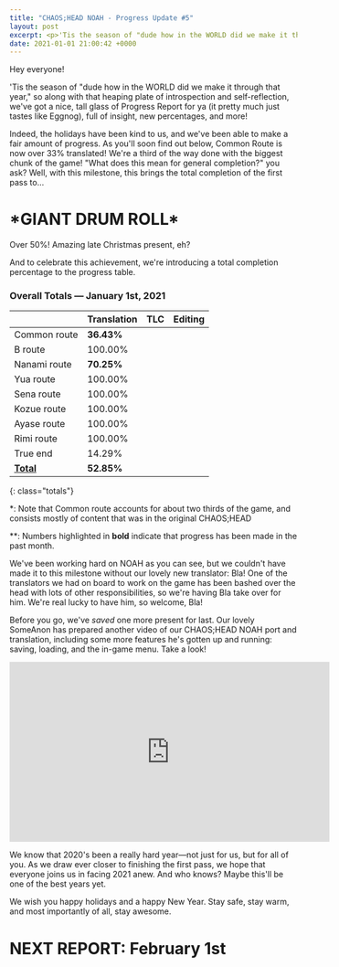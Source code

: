 ```yaml
---
title: "CHAOS;HEAD NOAH - Progress Update #5"
layout: post
excerpt: <p>'Tis the season of "dude how in the WORLD did we make it through that year," so along with that heaping plate of introspection and self-reflection, we've got a nice, tall glass of Progress Report for ya (it pretty much just tastes like Egg Nog), full of insight, new percentages, and more!</p>
date: 2021-01-01 21:00:42 +0000
---
```


Hey everyone! 

'Tis the season of "dude how in the WORLD did we make it through that year," so along with that heaping plate of introspection and self-reflection, we've got a nice, tall glass of Progress Report for ya (it pretty much just tastes like Eggnog), full of insight, new percentages, and more!

Indeed, the holidays have been kind to us, and we've been able to make a fair amount of progress. As you'll soon find out below, Common Route is now over 33% translated! We're a third of the way done with the biggest chunk of the game! "What does this mean for general completion?" you ask? Well, with this milestone, this brings the total completion of the first pass to...

# \*GIANT DRUM ROLL\*

Over 50%! Amazing late Christmas present, eh?

And to celebrate this achievement, we're introducing a total completion percentage to the progress table. 

### Overall Totals — January 1st, 2021

|                  | **Translation** | **TLC** | **Editing** |
| ---------------- | --------------- | ------- | ----------- |
| Common route     | **36.43%**      |         |             |
| B route          | 100.00%         |         |             |
| Nanami route     | **70.25%**      |         |             |
| Yua route        | 100.00%         |         |             |
| Sena route       | 100.00%         |         |             |
| Kozue route      | 100.00%         |         |             |
| Ayase route      | 100.00%         |         |             |
| Rimi route       | 100.00%         |         |             |
| True end         | 14.29%          |         |             |
| **<u>Total</u>** | **52.85%**      |         |             |
{: class="totals"}

\*: Note that Common route accounts for about two thirds of the game, and consists mostly of content that was in the original CHAOS;HEAD

\*\*: Numbers highlighted in **bold** indicate that progress has been made in the past month.

We've been working hard on NOAH as you can see, but we couldn't have made it to this milestone without our lovely new translator: Bla! One of the translators we had on board to work on the game has been bashed over the head with lots of other responsibilities, so we're having Bla take over for him. We're real lucky to have him, so welcome, Bla! 

Before you go, we've <i>saved</i> one more present for last. Our lovely SomeAnon has prepared another video of our CHAOS;HEAD NOAH port and translation, including some more features he's gotten up and running: saving, loading, and the in-game menu. Take a look!

<div class="youtube-wrapper"><iframe width="560" height="315" src="https://www.youtube-nocookie.com/embed/nm7-iX44gGs" frameborder="0" allow="accelerometer; autoplay; encrypted-media; gyroscope; picture-in-picture" allowfullscreen></iframe></div>

We know that 2020's been a really hard year—not just for us, but for all of you. As we draw ever closer to finishing the first pass, we hope that everyone joins us in facing 2021 anew. And who knows? Maybe this'll be one of the best years yet.

We wish you happy holidays and a happy New Year. Stay safe, stay warm, and most importantly of all, stay awesome.

# NEXT REPORT: February 1st